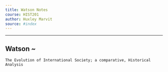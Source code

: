 ```yaml
---
title: Watson Notes
course: HIST201 
author: Huxley Marvit
source: #index
---
```


---


## Watson *~*
`The Evolution of International Society; a comparative, Historical Analysis`


